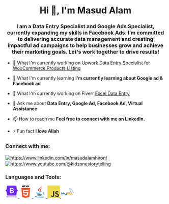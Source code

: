 <h1 align="center">Hi 👋, I'm Masud Alam</h1>
<h3 align="center">I am a Data Entry Specialist and Google Ads Specialist, currently expanding my skills in Facebook Ads. I’m committed to delivering accurate data management and creating impactful ad campaigns to help businesses grow and achieve their marketing goals. Let's work together to drive results!</h3>

- 🔭 What I'm currently working on Upwork [Data Entry Specialist for WooCommerce Products Listing](https://www.upwork.com/jobs/~021831648332896261575)

- 🌱 What I'm currently learning **I'm currently learning about Google ad & Facebook ad**

- 🔭 What I'm currently working on Fiverr [Excel Data Entry](https://www.fiverr.com/masudalamanas?up_rollout=true)

- 💬 Ask me about **Data Entry, Google Ad, Facebook Ad, Virtual Assistance**

- 📫 How to reach me **Feel free to connect with me on LinkedIn.**

- ⚡ Fun fact **I love Allah**

<h3 align="left">Connect with me:</h3>
<p align="left">
<a href="https://linkedin.com/in/https://www.linkedin.com/in/masudalamhiron/" target="blank"><img align="center" src="https://raw.githubusercontent.com/rahuldkjain/github-profile-readme-generator/master/src/images/icons/Social/linked-in-alt.svg" alt="https://www.linkedin.com/in/masudalamhiron/" height="30" width="40" /></a>
<a href="https://www.youtube.com/c/https://www.youtube.com/@kidzonestorytelling" target="blank"><img align="center" src="https://raw.githubusercontent.com/rahuldkjain/github-profile-readme-generator/master/src/images/icons/Social/youtube.svg" alt="https://www.youtube.com/@kidzonestorytelling" height="30" width="40" /></a>
</p>

<h3 align="left">Languages and Tools:</h3>
<p align="left"> <a href="https://getbootstrap.com" target="_blank" rel="noreferrer"> <img src="https://raw.githubusercontent.com/devicons/devicon/master/icons/bootstrap/bootstrap-plain-wordmark.svg" alt="bootstrap" width="40" height="40"/> </a> <a href="https://www.w3.org/html/" target="_blank" rel="noreferrer"> <img src="https://raw.githubusercontent.com/devicons/devicon/master/icons/html5/html5-original-wordmark.svg" alt="html5" width="40" height="40"/> </a> <a href="https://www.java.com" target="_blank" rel="noreferrer"> <img src="https://raw.githubusercontent.com/devicons/devicon/master/icons/java/java-original.svg" alt="java" width="40" height="40"/> </a> <a href="https://developer.mozilla.org/en-US/docs/Web/JavaScript" target="_blank" rel="noreferrer"> <img src="https://raw.githubusercontent.com/devicons/devicon/master/icons/javascript/javascript-original.svg" alt="javascript" width="40" height="40"/> </a> <a href="https://www.mysql.com/" target="_blank" rel="noreferrer"> <img src="https://raw.githubusercontent.com/devicons/devicon/master/icons/mysql/mysql-original-wordmark.svg" alt="mysql" width="40" height="40"/> </a> </p>
